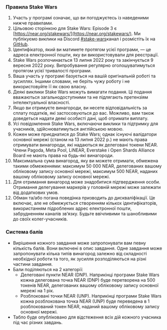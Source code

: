 ### Правила Stake Wars

1. Участь у програмі означає, що ви погоджуєтесь із наведеними нижче правилами.
2. Цільовою сторінкою для Stake Wars: Episode 3 є [https://near.org/stakewars/](https://near.org/stakewars/). Ми публікуємо виклики на Discord [#stake-wars](https://discord.com/channels/490367152054992913/991851497002381363)канал і розмістіть їх на [GitHub](https://github.com/near/stakewars-iii).
3. Ідентифікатор, який ви матимете протягом усієї програми, — це адреса електронної пошти, яку ви використовували для реєстрації.
4. Stake Wars розпочинається 13 липня 2022 року та закінчується 9 вересня 2022 року. Випробування регулярно оголошуватимуться протягом усієї тривалості програми.
5. Ваша участь у програмі базується на вашій оригінальній роботі та зусиллях. Іншими словами, не беріть чужу роботу і не використовуйте її як свою власну.
6. Деякі виклики Stake Wars можуть вимагати подання. Ці подання вважаються загальнодоступними та не підлягають претензіям інтелектуальної власності.
7. Якщо ви отримуєте винагороди, ви несете відповідальність за сплату податків, які застосовуються до вас. Можливо, вам також доведеться надати деякі особисті дані, щоб отримати виплату.
8. Усі повідомлення Stake Wars, включаючи виклики та підтримку для учасників, здійснюватимуться англійською мовою.
9. Кожен може приєднатися до Stake Wars; однак існуючі валідатори основної мережі (станом на 13 липня 2022 р.) не мають права отримувати винагороди, які надаються як делеговані токени NEAR. Члени Pagoda, Meta Pool, LiNEAR, Everstake і Open Shards Alliance Board не мають права на будь-які винагороди.
10. Максимальна сума винагород, яку ви можете отримати, обмежена такими обмеженнями: максимум 50 000 NEAR, делегованих вашому обліковому запису основної мережі, максимум 500 NEAR, наданих вашому обліковому запису основної мережі.
11. Для отримання винагород може знадобитися підтвердження особи. Отримання делегування маркерів у головній мережі може залежати від додаткових умов.
12. Обман та/або погана поведінка призводить до дискваліфікації. Це включає, але не обмежується створенням кількох ідентифікаторів, використанням підроблених адрес електронної пошти, забрудненням каналів зв’язку. Будьте ввічливими та шанобливими до своїх колег-учасників.

### Система балів

* Вирішення кожного завдання може запропонувати вам певну кількість балів. Вони включені в опис завдання. Одне завдання може запропонувати кілька типів винагород залежно від складності необхідної роботи та того, як зусилля розподіляються на різні частини завдання.
* Бали поділяються на 2 категорії:
     * Делеговані пункти NEAR (DNP). Наприкінці програми Stake Wars кожна делегована точка NEAR (DNP) буде перетворена на 500 токенів NEAR, делегованих вашому обліковому запису основної мережі на 1 рік.
     * Розблоковані точки NEAR (UNP). Наприкінці програми Stake Wars кожна розблокована точка NEAR (UNP) буде переведена в 1 розблокований токен NEAR, наданий вашому обліковому запису основної мережі.
* Табло буде опубліковано для відстеження всіх дій кожного учасника під час різних завдань.
